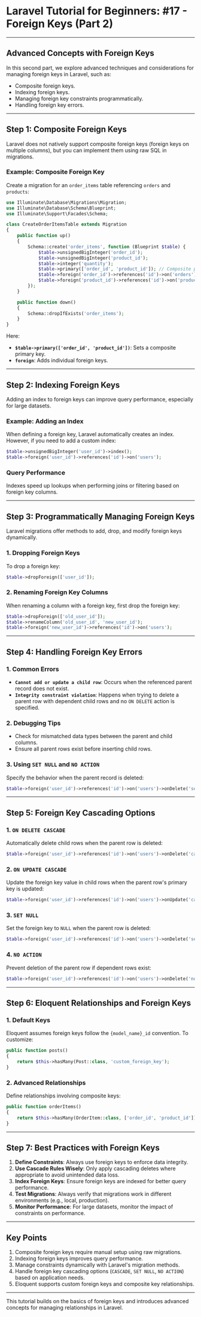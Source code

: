 
# Laravel Tutorial for Beginners: #17 - Foreign Keys (Part 2)

---

## **Advanced Concepts with Foreign Keys**
In this second part, we explore advanced techniques and considerations for managing foreign keys in Laravel, such as:
- Composite foreign keys.
- Indexing foreign keys.
- Managing foreign key constraints programmatically.
- Handling foreign key errors.

---

## **Step 1: Composite Foreign Keys**

Laravel does not natively support composite foreign keys (foreign keys on multiple columns), but you can implement them using raw SQL in migrations.

### **Example: Composite Foreign Key**
Create a migration for an `order_items` table referencing `orders` and `products`:
```php
use Illuminate\Database\Migrations\Migration;
use Illuminate\Database\Schema\Blueprint;
use Illuminate\Support\Facades\Schema;

class CreateOrderItemsTable extends Migration
{
    public function up()
    {
        Schema::create('order_items', function (Blueprint $table) {
            $table->unsignedBigInteger('order_id');
            $table->unsignedBigInteger('product_id');
            $table->integer('quantity');
            $table->primary(['order_id', 'product_id']); // Composite primary key
            $table->foreign('order_id')->references('id')->on('orders')->onDelete('cascade');
            $table->foreign('product_id')->references('id')->on('products')->onDelete('cascade');
        });
    }

    public function down()
    {
        Schema::dropIfExists('order_items');
    }
}
```

Here:
- **`$table->primary(['order_id', 'product_id'])`**: Sets a composite primary key.
- **`foreign`**: Adds individual foreign keys.

---

## **Step 2: Indexing Foreign Keys**

Adding an index to foreign keys can improve query performance, especially for large datasets.

### **Example: Adding an Index**
When defining a foreign key, Laravel automatically creates an index. However, if you need to add a custom index:
```php
$table->unsignedBigInteger('user_id')->index();
$table->foreign('user_id')->references('id')->on('users');
```

### **Query Performance**
Indexes speed up lookups when performing joins or filtering based on foreign key columns.

---

## **Step 3: Programmatically Managing Foreign Keys**

Laravel migrations offer methods to add, drop, and modify foreign keys dynamically.

### **1. Dropping Foreign Keys**
To drop a foreign key:
```php
$table->dropForeign(['user_id']);
```

### **2. Renaming Foreign Key Columns**
When renaming a column with a foreign key, first drop the foreign key:
```php
$table->dropForeign(['old_user_id']);
$table->renameColumn('old_user_id', 'new_user_id');
$table->foreign('new_user_id')->references('id')->on('users');
```

---

## **Step 4: Handling Foreign Key Errors**

### **1. Common Errors**
- **`Cannot add or update a child row`**: Occurs when the referenced parent record does not exist.
- **`Integrity constraint violation`**: Happens when trying to delete a parent row with dependent child rows and no `ON DELETE` action is specified.

### **2. Debugging Tips**
- Check for mismatched data types between the parent and child columns.
- Ensure all parent rows exist before inserting child rows.

### **3. Using `SET NULL` and `NO ACTION`**
Specify the behavior when the parent record is deleted:
```php
$table->foreign('user_id')->references('id')->on('users')->onDelete('set null');
```

---

## **Step 5: Foreign Key Cascading Options**

### **1. `ON DELETE CASCADE`**
Automatically delete child rows when the parent row is deleted:
```php
$table->foreign('user_id')->references('id')->on('users')->onDelete('cascade');
```

### **2. `ON UPDATE CASCADE`**
Update the foreign key value in child rows when the parent row's primary key is updated:
```php
$table->foreign('user_id')->references('id')->on('users')->onUpdate('cascade');
```

### **3. `SET NULL`**
Set the foreign key to `NULL` when the parent row is deleted:
```php
$table->foreign('user_id')->references('id')->on('users')->onDelete('set null');
```

### **4. `NO ACTION`**
Prevent deletion of the parent row if dependent rows exist:
```php
$table->foreign('user_id')->references('id')->on('users')->onDelete('no action');
```

---

## **Step 6: Eloquent Relationships and Foreign Keys**

### **1. Default Keys**
Eloquent assumes foreign keys follow the `{model_name}_id` convention. To customize:
```php
public function posts()
{
    return $this->hasMany(Post::class, 'custom_foreign_key');
}
```

### **2. Advanced Relationships**
Define relationships involving composite keys:
```php
public function orderItems()
{
    return $this->hasMany(OrderItem::class, ['order_id', 'product_id']);
}
```

---

## **Step 7: Best Practices with Foreign Keys**

1. **Define Constraints**: Always use foreign keys to enforce data integrity.
2. **Use Cascade Rules Wisely**: Only apply cascading deletes where appropriate to avoid unintended data loss.
3. **Index Foreign Keys**: Ensure foreign keys are indexed for better query performance.
4. **Test Migrations**: Always verify that migrations work in different environments (e.g., local, production).
5. **Monitor Performance**: For large datasets, monitor the impact of constraints on performance.

---

## **Key Points**

1. Composite foreign keys require manual setup using raw migrations.
2. Indexing foreign keys improves query performance.
3. Manage constraints dynamically with Laravel's migration methods.
4. Handle foreign key cascading options (`CASCADE`, `SET NULL`, `NO ACTION`) based on application needs.
5. Eloquent supports custom foreign keys and composite key relationships.

---

This tutorial builds on the basics of foreign keys and introduces advanced concepts for managing relationships in Laravel.
